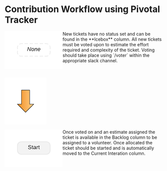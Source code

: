 # Contribution Workflow using Pivotal Tracker

<p><img vertical-align="middle" align="left" src="images/pt_none_button.png">New tickets have no status set and can be found in the **Icebox** column. All new tickets must be voted upon to estimate the effort required and complexity of the ticket.  Voting should take place using `/voter` within the appropriate slack channel.</p>

<br clear='all'/>

<p><img vertical-align="middle" align="left" src="images/pt_down_arrow_small.png"></p>

<br clear='all'/>

<p><img vertical-align="middle" align="left" src="images/pt_start_button.png">Once voted on and an estimate assigned the ticket is available in the Backlog column to be assigned to a volunteer.   Once allocated the ticket should be started and is automatically moved to the Current Interation column. </p>

